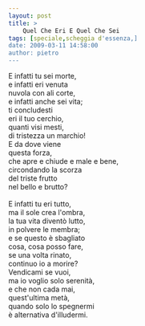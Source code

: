 ```yaml
---
layout: post
title: >
    Quel Che Eri E Quel Che Sei
tags: [speciale,scheggia d'essenza,]
date: 2009-03-11 14:58:00
author: pietro
---
```

E infatti tu sei morte,<br/>e infatti eri venuta<br/>nuvola con ali corte,<br/>e infatti anche sei vita;<br/>ti concludesti<br/>eri il tuo cerchio,<br/>quanti visi mesti,<br/>di tristezza un marchio!<br/>E da dove viene<br/>questa forza,<br/>che apre e chiude e male e bene,<br/>circondando la scorza<br/>del triste frutto<br/>nel bello e brutto?<br/><br/>E infatti tu eri tutto,<br/>ma il sole crea l'ombra,<br/>la tua vita diventò lutto,<br/>in polvere le membra;<br/>e se questo è sbagliato<br/>cosa, cosa posso fare,<br/>se una volta rinato,<br/>continuo io a morire?<br/>Vendicami se vuoi,<br/>ma io voglio solo serenità,<br/>e che non cada mai,<br/>quest'ultima metà,<br/>quando solo lo spegnermi<br/>è alternativa d'illudermi.
